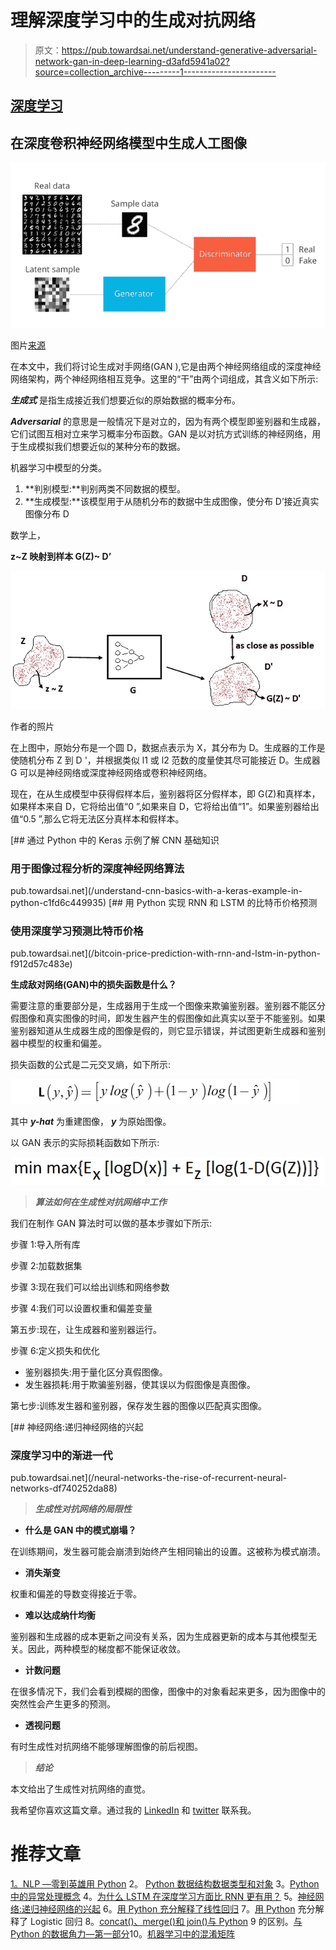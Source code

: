 # 理解深度学习中的生成对抗网络

> 原文：<https://pub.towardsai.net/understand-generative-adversarial-network-gan-in-deep-learning-d3afd5941a02?source=collection_archive---------1----------------------->

## [深度学习](https://towardsai.net/p/category/machine-learning/deep-learning)

## 在深度卷积神经网络模型中生成人工图像

![](img/beda25fd522388a5ef3009232b5d25a6.png)

图片[来源](https://towardsdatascience.com/gan-introduction-and-implementation-part1-implement-a-simple-gan-in-tf-for-mnist-handwritten-de00a759ae5c)

在本文中，我们将讨论生成对手网络(GAN ),它是由两个神经网络组成的深度神经网络架构，两个神经网络相互竞争。这里的“干”由两个词组成，其含义如下所示:

***生成式*** 是指生成接近我们想要近似的原始数据的概率分布。

***Adversarial*** 的意思是一般情况下是对立的，因为有两个模型即鉴别器和生成器，它们试图互相对立来学习概率分布函数。GAN 是以对抗方式训练的神经网络，用于生成模拟我们想要近似的某种分布的数据。

机器学习中模型的分类。

1.  **判别模型:**判别两类不同数据的模型。
2.  **生成模型:**该模型用于从随机分布的数据中生成图像，使分布 D’接近真实图像分布 D

数学上，

**z~Z 映射到样本 G(Z)~ D’**

![](img/bf1e48e719107b0ca7cdd84d4c4130f6.png)

作者的照片

在上图中，原始分布是一个圆 D，数据点表示为 X，其分布为 D。生成器的工作是使随机分布 Z 到 D '，并根据类似 l1 或 l2 范数的度量使其尽可能接近 D。生成器 G 可以是神经网络或深度神经网络或卷积神经网络。

现在，在从生成模型中获得假样本后，鉴别器将区分假样本，即 G(Z)和真样本，如果样本来自 D，它将给出值“0 ”,如果来自 D，它将给出值“1”。如果鉴别器给出值“0.5 ”,那么它将无法区分真样本和假样本。

[](/understand-cnn-basics-with-a-keras-example-in-python-c1fd6c449935) [## 通过 Python 中的 Keras 示例了解 CNN 基础知识

### 用于图像过程分析的深度神经网络算法

pub.towardsai.net](/understand-cnn-basics-with-a-keras-example-in-python-c1fd6c449935) [](/bitcoin-price-prediction-with-rnn-and-lstm-in-python-f912d57c483e) [## 用 Python 实现 RNN 和 LSTM 的比特币价格预测

### 使用深度学习预测比特币价格

pub.towardsai.net](/bitcoin-price-prediction-with-rnn-and-lstm-in-python-f912d57c483e) 

**生成敌对网络(GAN)中的损失函数是什么？**

需要注意的重要部分是，生成器用于生成一个图像来欺骗鉴别器。鉴别器不能区分假图像和真实图像的时间，即发生器产生的假图像如此真实以至于不能鉴别。如果鉴别器知道从生成器生成的图像是假的，则它显示错误，并试图更新生成器和鉴别器中模型的权重和偏差。

损失函数的公式是二元交叉熵，如下所示:

![](img/78c19675ab0ac1341e7d9fc859563660.png)

其中 ***y-hat*** 为重建图像， ***y*** 为原始图像。

以 GAN 表示的实际损耗函数如下所示:

![](img/6234cab77285fa1edd0e1a26be5cba76.png)

> ***算法如何在生成性对抗网络中工作***

我们在制作 GAN 算法时可以做的基本步骤如下所示:

步骤 1:导入所有库

步骤 2:加载数据集

步骤 3:现在我们可以给出训练和网络参数

步骤 4:我们可以设置权重和偏差变量

第五步:现在，让生成器和鉴别器运行。

步骤 6:定义损失和优化

*   鉴别器损失:用于量化区分真假图像。
*   发生器损耗:用于欺骗鉴别器，使其误以为假图像是真图像。

第七步:训练发生器和鉴别器，保存发生器的图像以匹配真实图像。

[](/neural-networks-the-rise-of-recurrent-neural-networks-df740252da88) [## 神经网络:递归神经网络的兴起

### 深度学习中的渐进一代

pub.towardsai.net](/neural-networks-the-rise-of-recurrent-neural-networks-df740252da88) 

> ***生成性对抗网络的局限性***

*   **什么是 GAN 中的模式崩塌？**

在训练期间，发生器可能会崩溃到始终产生相同输出的设置。这被称为模式崩溃。

*   **消失渐变**

权重和偏差的导数变得接近于零。

*   **难以达成纳什均衡**

鉴别器和生成器的成本更新之间没有关系，因为生成器更新的成本与其他模型无关。因此，两种模型的梯度都不能保证收敛。

*   **计数问题**

在很多情况下，我们会看到模糊的图像，图像中的对象看起来更多，因为图像中的突然性会产生更多的预测。

*   **透视问题**

有时生成性对抗网络不能够理解图像的前后视图。

> ***结论***

本文给出了生成性对抗网络的直觉。

我希望你喜欢这篇文章。通过我的 [LinkedIn](https://www.linkedin.com/in/data-scientist-95040a1ab/) 和 [twitter](https://twitter.com/amitprius) 联系我。

# 推荐文章

[1。NLP —零到英雄用 Python](https://medium.com/towards-artificial-intelligence/nlp-zero-to-hero-with-python-2df6fcebff6e?sk=2231d868766e96b13d1e9d7db6064df1)
2。 [Python 数据结构数据类型和对象](https://medium.com/towards-artificial-intelligence/python-data-structures-data-types-and-objects-244d0a86c3cf?sk=42f4b462499f3fc3a160b21e2c94dba6)
3。[Python 中的异常处理概念](/exception-handling-concepts-in-python-4d5116decac3?source=friends_link&sk=a0ed49d9fdeaa67925eac34ecb55ea30)
4。[为什么 LSTM 在深度学习方面比 RNN 更有用？](/deep-learning-88e218b74a14?source=friends_link&sk=540bf9088d31859d50dbddab7524ba35)
5。[神经网络:递归神经网络的兴起](/neural-networks-the-rise-of-recurrent-neural-networks-df740252da88?source=friends_link&sk=6844935e3de14e478ce00f0b22e419eb)
6。[用 Python 充分解释了线性回归](https://medium.com/towards-artificial-intelligence/fully-explained-linear-regression-with-python-fe2b313f32f3?source=friends_link&sk=53c91a2a51347ec2d93f8222c0e06402)
7。[用 Python](https://medium.com/towards-artificial-intelligence/fully-explained-logistic-regression-with-python-f4a16413ddcd?source=friends_link&sk=528181f15a44e48ea38fdd9579241a78)
充分解释了 Logistic 回归 8。[concat()、merge()和 join()与 Python](/differences-between-concat-merge-and-join-with-python-1a6541abc08d?source=friends_link&sk=3b37b694fb90db16275059ea752fc16a)
9 的区别。[与 Python 的数据角力—第一部分](/data-wrangling-with-python-part-1-969e3cc81d69?source=friends_link&sk=9c3649cf20f31a5c9ead51c50c89ba0b)10。[机器学习中的混淆矩阵](https://medium.com/analytics-vidhya/confusion-matrix-in-machine-learning-91b6e2b3f9af?source=friends_link&sk=11c6531da0bab7b504d518d02746d4cc)